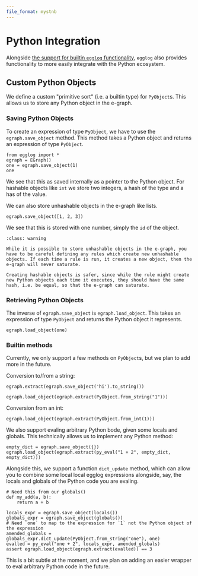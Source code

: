 ```yaml
---
file_format: mystnb
---
```


# Python Integration

Alongside [the support for builtin `egglog` functionality](./egglog-translation.md), `egglog` also provides functionality to more easily integrate with the Python ecosystem.

## Custom Python Objects

We define a custom "primitive sort" (i.e. a builtin type) for `PyObject`s. This allows us to store any Python object in the e-graph.

### Saving Python Objects

To create an expression of type `PyObject`, we have to use the `egraph.save_object` method. This method takes a Python object and returns an expression of type `PyObject`.

```{code-cell} python
from egglog import *
egraph = EGraph()
one = egraph.save_object(1)
one
```

We see that this as saved internally as a pointer to the Python object. For hashable objects like `int` we store two integers, a hash of the type and a has of the value.

We can also store unhashable objects in the e-graph like lists.

```{code-cell} python
egraph.save_object([1, 2, 3])
```

We see that this is stored with one number, simply the `id` of the object.

```{admonition} Mutable Objects
:class: warning

While it is possible to store unhashable objects in the e-graph, you have to be careful defining any rules which create new unhashable objects. If each time a rule is run, it creates a new object, then the e-graph will never saturate.

Creating hashable objects is safer, since while the rule might create new Python objects each time it executes, they should have the same hash, i.e. be equal, so that the e-graph can saturate.
```

### Retrieving Python Objects

The inverse of `egraph.save_object` is `egraph.load_object`. This takes an expression of type `PyObject` and returns the Python object it represents.

```{code-cell} python
egraph.load_object(one)
```

### Builtin methods

Currently, we only support a few methods on `PyObject`s, but we plan to add more in the future.

Conversion to/from a string:

```{code-cell} python
egraph.extract(egraph.save_object('hi').to_string())
```

```{code-cell} python
egraph.load_object(egraph.extract(PyObject.from_string("1")))
```

Conversion from an int:

```{code-cell} python
egraph.load_object(egraph.extract(PyObject.from_int(1)))
```

We also support evaling arbitrary Python bode, given some locals and globals. This technically allows us to implement any Python method:

```{code-cell} python
empty_dict = egraph.save_object({})
egraph.load_object(egraph.extract(py_eval("1 + 2", empty_dict, empty_dict)))
```

Alongside this, we support a function `dict_update` method, which can allow you to combine some local local egglog expressions alongside, say, the locals and globals of the Python code you are evaling.

```{code-cell} python
# Need this from our globals()
def my_add(a, b):
    return a + b

locals_expr = egraph.save_object(locals())
globals_expr = egraph.save_object(globals())
# Need `one` to map to the expression for `1` not the Python object of the expression
amended_globals = globals_expr.dict_update(PyObject.from_string("one"), one)
evalled = py_eval("one + 2", locals_expr, amended_globals)
assert egraph.load_object(egraph.extract(evalled)) == 3
```

This is a bit subtle at the moment, and we plan on adding an easier wrapper to eval arbitrary Python code in the future.
